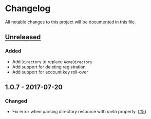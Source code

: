 # Changelog
All notable changes to this project will be documented in this file.

## [Unreleased]
### Added
- Add `Directory` to replace `AcmeDirectory`
- Add support for deleting registration
- Add support for account key roll-over

## 1.0.7 - 2017-07-20
### Changed
- Fix error when parsing directory resource with *meta* property. ([#5][i5])

[Unreleased]: https://github.com/fszlin/certes/compare/v1.0.7...HEAD

[i5]: https://github.com/fszlin/certes/issues/5

